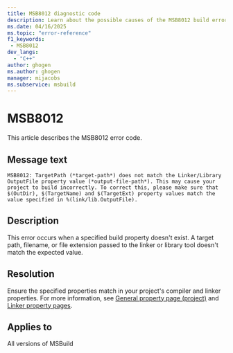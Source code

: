 ```yaml
---
title: MSB8012 diagnostic code
description: Learn about the possible causes of the MSB8012 build error and get troubleshooting tips.
ms.date: 04/16/2025
ms.topic: "error-reference"
f1_keywords:
 - MSB8012
dev_langs:
  - "C++"
author: ghogen
ms.author: ghogen
manager: mijacobs
ms.subservice: msbuild
---
```

# MSB8012

This article describes the MSB8012 error code.

## Message text

`MSB8012: TargetPath (*target-path*) does not match the Linker/Library OutputFile property value (*output-file-path*). This may cause your project to build incorrectly. To correct this, please make sure that $(OutDir), $(TargetName) and $(TargetExt) property values match the value specified in %(link/lib.OutputFile).`

## Description

This error occurs when a specified build property doesn't exist. A target path, filename, or file extension passed to the linker or library tool doesn't match the expected value.

## Resolution

Ensure the specified properties match in your project's compiler and linker properties. For more information, see [General property page (project)](/cpp/build/reference/general-property-page-project) and [Linker property pages](/cpp/build/reference/linker-property-pages).

## Applies to

All versions of MSBuild